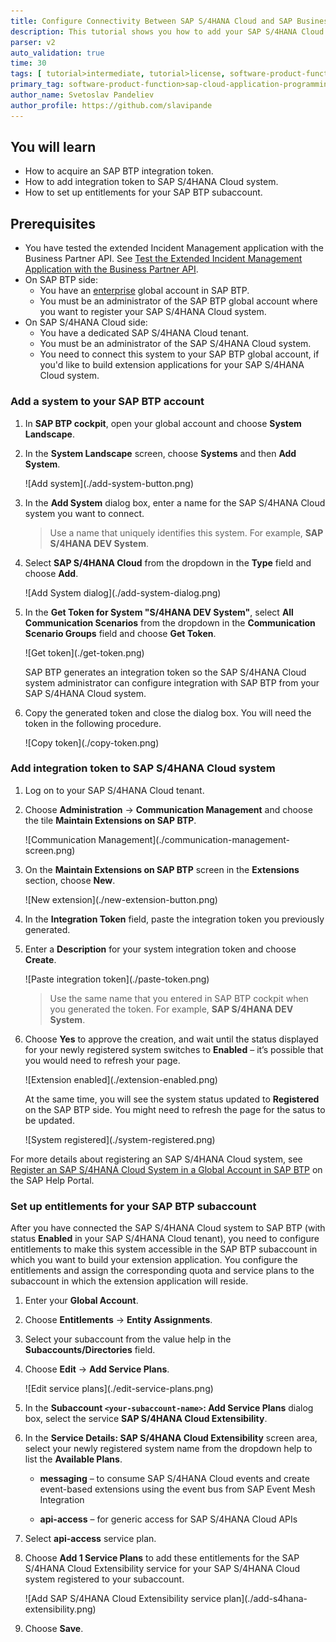 ```yaml
---
title: Configure Connectivity Between SAP S/4HANA Cloud and SAP Business Technology Platform
description: This tutorial shows you how to add your SAP S/4HANA Cloud system to your global account in SAP BTP.
parser: v2
auto_validation: true
time: 30
tags: [ tutorial>intermediate, tutorial>license, software-product-function>sap-cloud-application-programming-model, programming-tool>node-js, software-product>sap-business-technology-platform]
primary_tag: software-product-function>sap-cloud-application-programming-model
author_name: Svetoslav Pandeliev
author_profile: https://github.com/slavipande
---
```


## You will learn

 - How to acquire an SAP BTP integration token.
 - How to add integration token to SAP S/4HANA Cloud system.
 - How to set up entitlements for your SAP BTP subaccount.

## Prerequisites

 - You have tested the extended Incident Management application with the Business Partner API. See [Test the Extended Incident Management Application with the Business Partner API](remote-service-run-dev-test).
 - On SAP BTP side:
    - You have an [enterprise](https://help.sap.com/viewer/65de2977205c403bbc107264b8eccf4b/Cloud/en-US/171511cc425c4e079d0684936486eee6.html) global account in SAP BTP.
    - You must be an administrator of the SAP BTP global account where you want to register your SAP S/4HANA Cloud system.
 - On SAP S/4HANA Cloud side:
    - You have a dedicated SAP S/4HANA Cloud tenant.
    - You must be an administrator of the SAP S/4HANA Cloud system.
    - You need to connect this system to your SAP BTP global account, if you'd like to build extension applications for your SAP S/4HANA Cloud system.


### Add a system to your SAP BTP account

1. In **SAP BTP cockpit**, open your global account and choose **System Landscape**.

2. In the **System Landscape** screen, choose **Systems** and then **Add System**.

     <!-- border; size:540px --> ![Add system](./add-system-button.png)

3. In the **Add System** dialog box, enter a name for the SAP S/4HANA Cloud system you want to connect.

    > Use a name that uniquely identifies this system. For example, **SAP S/4HANA DEV System**.

4. Select **SAP S/4HANA Cloud** from the dropdown in the **Type** field and choose **Add**. 

     <!-- border; size:540px --> ![Add System dialog](./add-system-dialog.png)

6. In the **Get Token for System "S/4HANA DEV System"**, select **All Communication Scenarios** from the dropdown in the **Communication Scenario Groups** field and choose **Get Token**.

     <!-- border; size:540px --> ![Get token](./get-token.png)

     SAP BTP generates an integration token so the SAP S/4HANA Cloud system administrator can configure integration with SAP BTP from your SAP S/4HANA Cloud system. 

9. Copy the generated token and close the dialog box. You will need the token in the following procedure.

     <!-- border; size:540px --> ![Copy token](./copy-token.png)

  

### Add integration token to SAP S/4HANA Cloud system

1. Log on to your SAP S/4HANA Cloud tenant.

2. Choose **Administration** &rarr; **Communication Management** and choose the tile **Maintain Extensions on SAP BTP**.

     <!-- border; size:540px --> ![Communication Management](./communication-management-screen.png)

3. On the **Maintain Extensions on SAP BTP** screen in the **Extensions** section, choose **New**.

     <!-- border; size:540px --> ![New extension](./new-extension-button.png)

4. In the **Integration Token** field, paste the integration token you previously generated.

5. Enter a **Description** for your system integration token and choose **Create**.

     <!-- border; size:540px --> ![Paste integration token](./paste-token.png)

    > Use the same name that you entered in SAP BTP cockpit when you generated the token. For example, **SAP S/4HANA DEV System**.
     

6. Choose **Yes** to approve the creation, and wait until the status displayed for your newly registered system switches to **Enabled** – it’s possible that you would need to refresh your page.

     <!-- border; size:540px --> ![Extension enabled](./extension-enabled.png)

     At the same time, you will see the system status updated to **Registered** on the SAP BTP side. You might need to refresh the page for the satus to be updated.

     <!-- border; size:540px --> ![System registered](./system-registered.png)


For more details about registering an SAP S/4HANA Cloud system, see [Register an SAP S/4HANA Cloud System in a Global Account in SAP BTP](https://help.sap.com/viewer/65de2977205c403bbc107264b8eccf4b/Cloud/en-US/28171b629f3549af8c1d66d7c8de5e18.html) on the SAP Help Portal.


### Set up entitlements for your SAP BTP subaccount

After you have connected the SAP S/4HANA Cloud system to SAP BTP (with status **Enabled** in your SAP S/4HANA Cloud tenant), you need to configure entitlements to make this system accessible in the SAP BTP subaccount in which you want to build your extension application. You configure the entitlements and assign the corresponding quota and service plans to the subaccount in which the extension application will reside.

1. Enter your **Global Account**.

2. Choose **Entitlements** &rarr; **Entity Assignments**.

3. Select your subaccount from the value help in the **Subaccounts/Directories** field.

5. Choose **Edit** &rarr; **Add Service Plans**.

     <!-- border; size:540px --> ![Edit service plans](./edit-service-plans.png)

6. In the **Subaccount `<your-subaccount-name>`: Add Service Plans** dialog box, select the service **SAP S/4HANA Cloud Extensibility**.

7. In the **Service Details: SAP S/4HANA Cloud Extensibility** screen area, select your newly registered system name from the dropdown help to list the **Available Plans**.

      - **messaging** – to consume SAP S/4HANA Cloud events and create event-based extensions using the event bus from SAP Event Mesh Integration

      - **api-access** – for generic access for SAP S/4HANA Cloud APIs

8. Select **api-access** service plan.

9. Choose **Add 1 Service Plans** to add these entitlements for the SAP S/4HANA Cloud Extensibility service for your SAP S/4HANA Cloud system registered to your subaccount.

     <!-- border; size:540px --> ![Add SAP S/4HANA Cloud Extensibility service plan](./add-s4hana-extensibility.png)

10. Choose **Save**.